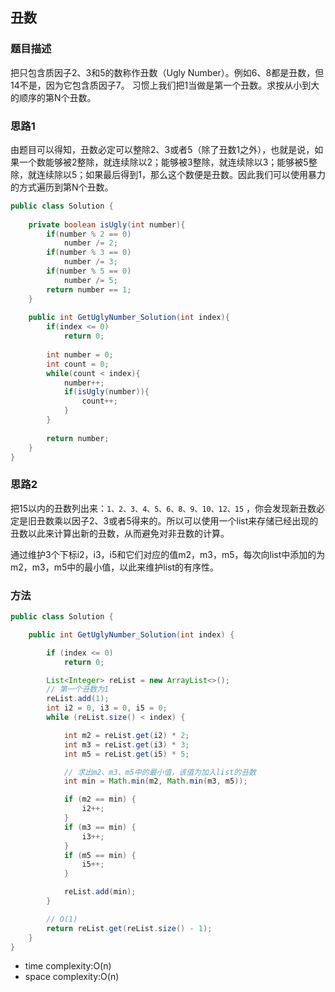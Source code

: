 ## 丑数

### 题目描述

把只包含质因子2、3和5的数称作丑数（Ugly Number）。例如6、8都是丑数，但14不是，因为它包含质因子7。 习惯上我们把1当做是第一个丑数。求按从小到大的顺序的第N个丑数。

### 思路1

由题目可以得知，丑数必定可以整除2、3或者5（除了丑数1之外），也就是说，如果一个数能够被2整除，就连续除以2；能够被3整除，就连续除以3；能够被5整除，就连续除以5；如果最后得到1，那么这个数便是丑数。因此我们可以使用暴力的方式遍历到第N个丑数。

```java
public class Solution {
    
    private boolean isUgly(int number){
        if(number % 2 == 0)
            number /= 2;
        if(number % 3 == 0)
            number /= 3;
        if(number % 5 == 0)
            number /= 5;
        return number == 1;
    }
    
    public int GetUglyNumber_Solution(int index){
        if(index <= 0)
            return 0;
        
        int number = 0;
        int count = 0;
        while(count < index){
            number++;
            if(isUgly(number)){
                count++;
            }
        }
        
        return number;
    }
}
```

### 思路2

把15以内的丑数列出来：`1、2、3、4、5、6、8、9、10、12、15` ，你会发现新丑数必定是旧丑数乘以因子2、3或者5得来的。所以可以使用一个list来存储已经出现的丑数以此来计算出新的丑数，从而避免对非丑数的计算。

通过维护3个下标i2，i3，i5和它们对应的值m2，m3，m5，每次向list中添加的为m2，m3，m5中的最小值，以此来维护list的有序性。

### 方法

```java
public class Solution {

    public int GetUglyNumber_Solution(int index) {

        if (index <= 0)
            return 0;

        List<Integer> reList = new ArrayList<>();
        // 第一个丑数为1
        reList.add(1);
        int i2 = 0, i3 = 0, i5 = 0;
        while (reList.size() < index) {

            int m2 = reList.get(i2) * 2;
            int m3 = reList.get(i3) * 3;
            int m5 = reList.get(i5) * 5;

            // 求出m2、m3、m5中的最小值，该值为加入list的丑数
            int min = Math.min(m2, Math.min(m3, m5));

            if (m2 == min) {
                i2++;
            }
            if (m3 == min) {
                i3++;
            }
            if (m5 == min) {
                i5++;
            }

            reList.add(min);
        }

        // O(1)
        return reList.get(reList.size() - 1);
    }
}
```

- time complexity:O(n)
- space complexity:O(n)
